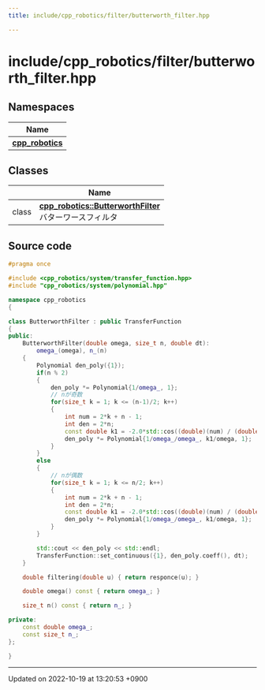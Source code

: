 ```yaml
---
title: include/cpp_robotics/filter/butterworth_filter.hpp

---
```


# include/cpp_robotics/filter/butterworth_filter.hpp



## Namespaces

| Name           |
| -------------- |
| **[cpp_robotics](/cpp_robotics/doxybook/Namespaces/namespacecpp__robotics/)**  |

## Classes

|                | Name           |
| -------------- | -------------- |
| class | **[cpp_robotics::ButterworthFilter](/cpp_robotics/doxybook/Classes/classcpp__robotics_1_1ButterworthFilter/)** <br>バターワースフィルタ  |




## Source code

```cpp
#pragma once

#include <cpp_robotics/system/transfer_function.hpp>
#include "cpp_robotics/system/polynomial.hpp"

namespace cpp_robotics
{

class ButterworthFilter : public TransferFunction
{
public:
    ButterworthFilter(double omega, size_t n, double dt):
        omega_(omega), n_(n)
    {
        Polynomial den_poly({1});
        if(n % 2)
        {
            den_poly *= Polynomial{1/omega_, 1};
            // nが奇数
            for(size_t k = 1; k <= (n-1)/2; k++)
            {
                int num = 2*k + n - 1;
                int den = 2*n;
                const double k1 = -2.0*std::cos((double)(num) / (double)(den) * M_PI);
                den_poly *= Polynomial{1/omega_/omega_, k1/omega, 1};
            }
        }
        else
        {
            // nが偶数
            for(size_t k = 1; k <= n/2; k++)
            {
                int num = 2*k + n - 1;
                int den = 2*n;
                const double k1 = -2.0*std::cos((double)(num) / (double)(den) * M_PI);
                den_poly *= Polynomial{1/omega_/omega_, k1/omega, 1};
            }
        }

        std::cout << den_poly << std::endl;
        TransferFunction::set_continuous({1}, den_poly.coeff(), dt);
    }

    double filtering(double u) { return responce(u); } 

    double omega() const { return omega_; }

    size_t n() const { return n_; }

private:
    const double omega_;
    const size_t n_;
};

}
```


-------------------------------

Updated on 2022-10-19 at 13:20:53 +0900

